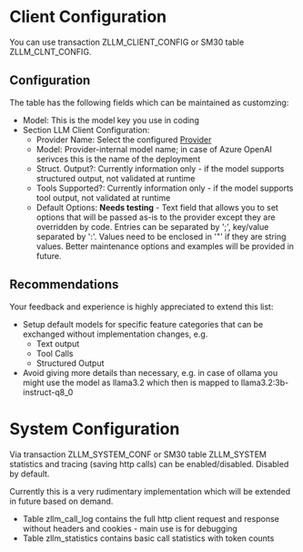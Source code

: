# Client Configuration
You can use transaction ZLLM_CLIENT_CONFIG or SM30 table ZLLM_CLNT_CONFIG.

## Configuration
The table has the following fields which can be maintained as customzing:
- Model: This is the model key you use in coding
- Section LLM Client Configuration:
    - Provider Name: Select the configured [Provider](Provider.md)
    - Model: Provider-internal model name; in case of Azure OpenAI serivces this is the name of the deployment
    - Struct. Output?: Currently information only - if the model supports structured output, not validated at runtime
    - Tools Supported?: Currently information only - if the model supports tool output, not validated at runtime
    - Default Options: **Needs testing** - Text field that allows you to set options that will be passed as-is to the provider except they are overridden by code. Entries can be separated by ';', key/value separated by ':'. Values need to be enclosed in '"' if they are string values. Better maintenance options and examples will be provided in future.

## Recommendations
Your feedback and experience is highly appreciated to extend this list:
- Setup default models for specific feature categories that can be exchanged without implementation changes, e.g.
    - Text output
    - Tool Calls
    - Structured Output
- Avoid giving more details than necessary, e.g. in case of ollama you might use the model as llama3.2 which then is mapped to llama3.2:3b-instruct-q8_0

# System Configuration
Via transaction ZLLM_SYSTEM_CONF or SM30 table ZLLM_SYSTEM statistics and tracing (saving http calls) can be enabled/disabled. Disabled by default.

Currently this is a very rudimentary implementation which will be extended in future based on demand.
- Table zllm_call_log contains the full http client request and response without headers and cookies - main use is for debugging
- Table zllm_statistics contains basic call statistics with token counts